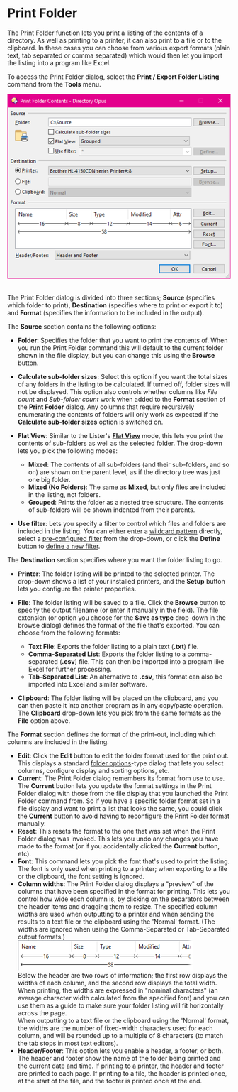 # Print Folder

The Print Folder function lets you print a listing of the contents of a directory. As well as printing to a printer, it can also print to a file or to the clipboard. In these cases you can choose from various export formats (plain text, tab separated or comma separated) which would then let you import the listing into a program like Excel.

To access the Print Folder dialog, select the **Print / Export Folder Listing** command from the **Tools** menu.

![](/Manual/images/media/print_folder.png) 

The Print Folder dialog is divided into three sections; **Source** (specifies which folder to print), **Destination** (specifies where to print or export it to) and **Format** (specifies the information to be included in the output).

The **Source** section contains the following options:

- **Folder**: Specifies the folder that you want to print the contents of. When you run the Print Folder command this will default to the current folder shown in the file display, but you can change this using the **Browse** button.
- **Calculate sub-folder sizes**: Select this option if you want the total sizes of any folders in the listing to be calculated. If turned off, folder sizes will not be displayed. This option also controls whether columns like *File count* and *Sub-folder count* work when added to the **Format** section of the **Print Folder** dialog. Any columns that require recursively enumerating the contents of folders will only work as expected if the **Calculate sub-folder sizes** option is switched on.
- **Flat View**: Similar to the Lister's **[Flat View](/Manual/basic_concepts/flat_view.md)** mode, this lets you print the contents of sub-folders as well as the selected folder. The drop-down lets you pick the following modes:
  - **Mixed**: The contents of all sub-folders (and their sub-folders, and so on) are shown on the parent level, as if the directory tree was just one big folder.
  - **Mixed (No Folders)**: The same as **Mixed**, but only files are included in the listing, not folders.
  - **Grouped**: Prints the folder as a nested tree structure. The contents of sub-folders will be shown indented from their parents.

- **Use filter**: Lets you specify a filter to control which files and folders are included in the listing. You can either enter a [wildcard pattern](/Manual/reference/wildcard_reference/pattern_matching_syntax.md) directly, select a [pre-configured filter](/Manual/preferences/preferences_categories/filtering_and_sorting/filters.md) from the drop-down, or click the **Define** button to [define a new filter](/Manual/file_operations/filtered_operations/RAEDME.md).

The **Destination** section specifies where you want the folder listing to go.

- **Printer**: The folder listing will be printed to the selected printer. The drop-down shows a list of your installed printers, and the **Setup** button lets you configure the printer properties.
- **File**: The folder listing will be saved to a file. Click the **Browse** button to specify the output filename (or enter it manually in the field). The file extension (or option you choose for the **Save as type** drop-down in the browse dialog) defines the format of the file that's exported. You can choose from the following formats:
  - **Text File**: Exports the folder listing to a plain text (**.txt**) file.
  - **Comma-Separated List**: Exports the folder listing to a comma-separated (**.csv**) file. This can then be imported into a program like Excel for further processing.
  - **Tab-Separated List**: An alternative to **.csv**, this format can also be imported into Excel and similar software.

- **Clipboard**: The folder listing will be placed on the clipboard, and you can then paste it into another program as in any copy/paste operation. The **Clipboard** drop-down lets you pick from the same formats as the **File** option above.

The **Format** section defines the format of the print-out, including which columns are included in the listing.

- **Edit**: Click the **Edit** button to edit the folder format used for the print out. This displays a standard [folder options](/Manual/basic_concepts/folder_options/RAEDME.md)-type dialog that lets you select columns, configure display and sorting options, etc.
- **Current**: The Print Folder dialog remembers its format from use to use. The **Current** button lets you update the format settings in the Print Folder dialog with those from the file display that you launched the Print Folder command from. So if you have a specific folder format set in a file display and want to print a list that looks the same, you could click the **Current** button to avoid having to reconfigure the Print Folder format manually.
- **Reset**: This resets the format to the one that was set when the Print Folder dialog was invoked. This lets you undo any changes you have made to the format (or if you accidentally clicked the **Current** button, etc).
- **Font**: This command lets you pick the font that's used to print the listing. The font is only used when printing to a printer; when exporting to a file or the clipboard, the font setting is ignored.
- **Column widths**: The Print Folder dialog displays a "preview" of the columns that have been specified in the format for printing. This lets you control how wide each column is, by clicking on the separators between the header items and dragging them to resize. The specified column widths are used when outputting to a printer and when sending the results to a text file or the clipboard using the 'Normal' format. (The widths are ignored when using the Comma-Separated or Tab-Separated output formats.)  
  ![](/Manual/images/media/print_folder_-_widths.png)  
  Below the header are two rows of information; the first row displays the widths of each column, and the second row displays the total width.  
  When printing, the widths are expressed in "nominal characters" (an average character width calculated from the specified font) and you can use them as a guide to make sure your folder listing will fit horizontally across the page.  
  When outputting to a text file or the clipboard using the 'Normal' format, the widths are the number of fixed-width characters used for each column, and will be rounded up to a multiple of 8 characters (to match the tab stops in most text editors).
- **Header/Footer**: This option lets you enable a header, a footer, or both. The header and footer show the name of the folder being printed and the current date and time. If printing to a printer, the header and footer are printed to each page. If printing to a file, the header is printed once, at the start of the file, and the footer is printed once at the end.
